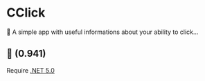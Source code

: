 # CClick
🍁 A simple app with useful informations about your ability to click...

## 🧃 (0.941)
Require [.NET 5.0](https://dotnet.microsoft.com/download)
